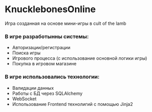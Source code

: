 # KnucklebonesOnline
Игра созданная на основе мини-игры в cult of the lamb
### В игре разработынны системы:
* Авторизации/регистрации
* Поиска игры
* Игрового процесса (с использование основной логики игры)
* Покупка в игровом магазине

### В игре использовались технологии:
* Валидации данных
* Работы с БД через SQLAlchemy
* WebSocket
* Использование Frontend технолигий с помощью Jinja2
